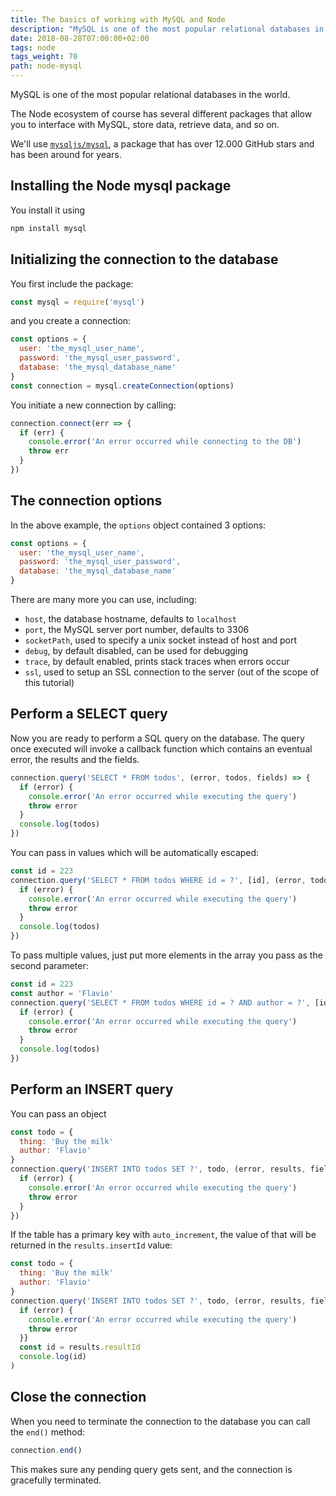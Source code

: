```yaml
---
title: The basics of working with MySQL and Node
description: "MySQL is one of the most popular relational databases in the world. Find out how to make it work with Node.js"
date: 2018-08-28T07:00:00+02:00
tags: node
tags_weight: 70
path: node-mysql
---
```


MySQL is one of the most popular relational databases in the world.

The Node ecosystem of course has several different packages that allow you to interface with MySQL, store data, retrieve data, and so on.

We'll use [`mysqljs/mysql`](https://github.com/mysqljs/mysql), a package that has over 12.000 GitHub stars and has been around for years.

## Installing the Node mysql package

You install it using

```bash
npm install mysql
```

## Initializing the connection to the database

You first include the package:

```js
const mysql = require('mysql')
```

and you create a connection:

```js
const options = {
  user: 'the_mysql_user_name',
  password: 'the_mysql_user_password',
  database: 'the_mysql_database_name'
}
const connection = mysql.createConnection(options)
```

You initiate a new connection by calling:

```js
connection.connect(err => {
  if (err) {
    console.error('An error occurred while connecting to the DB')
    throw err
  }
})
```

## The connection options

In the above example, the `options` object contained 3 options:

```js
const options = {
  user: 'the_mysql_user_name',
  password: 'the_mysql_user_password',
  database: 'the_mysql_database_name'
}
```

There are many more you can use, including:

- `host`, the database hostname, defaults to `localhost`
- `port`, the MySQL server port number, defaults to 3306
- `socketPath`, used to specify a unix socket instead of host and port
- `debug`, by default disabled, can be used for debugging
- `trace`, by default enabled, prints stack traces when errors occur
- `ssl`, used to setup an SSL connection to the server (out of the scope of this tutorial)

## Perform a SELECT query

Now you are ready to perform a SQL query on the database. The query once executed will invoke a callback function which contains an eventual error, the results and the fields.

```js
connection.query('SELECT * FROM todos', (error, todos, fields) => {
  if (error) {
    console.error('An error occurred while executing the query')
    throw error
  }
  console.log(todos)
})
```

You can pass in values which will be automatically escaped:

```js
const id = 223
connection.query('SELECT * FROM todos WHERE id = ?', [id], (error, todos, fields) => {
  if (error) {
    console.error('An error occurred while executing the query')
    throw error
  }
  console.log(todos)
})
```

To pass multiple values, just put more elements in the array you pass as the second parameter:

```js
const id = 223
const author = 'Flavio'
connection.query('SELECT * FROM todos WHERE id = ? AND author = ?', [id, author], (error, todos, fields) => {
  if (error) {
    console.error('An error occurred while executing the query')
    throw error
  }
  console.log(todos)
})
```

## Perform an INSERT query

You can pass an object

```js
const todo = {
  thing: 'Buy the milk'
  author: 'Flavio'
}
connection.query('INSERT INTO todos SET ?', todo, (error, results, fields) => {
  if (error) {
    console.error('An error occurred while executing the query')
    throw error
  }
})
```

If the table has a primary key with `auto_increment`, the value of that will be returned in the `results.insertId` value:

```js
const todo = {
  thing: 'Buy the milk'
  author: 'Flavio'
}
connection.query('INSERT INTO todos SET ?', todo, (error, results, fields) => {
  if (error) {
    console.error('An error occurred while executing the query')
    throw error
  }}
  const id = results.resultId
  console.log(id)
)
```

## Close the connection

When you need to terminate the connection to the database you can call the `end()` method:

```js
connection.end()
```

This makes sure any pending query gets sent, and the connection is gracefully terminated.
